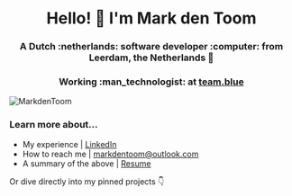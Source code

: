<h1 align="center">Hello! 👋 I'm Mark den Toom</h1>
<h3 align="center">A Dutch :netherlands: software developer :computer: from Leerdam, the Netherlands 🧀</h3>
<h3 align="center">Working :man_technologist: at <a href="https://team.blue/">team.blue</a></h3>

<p align="left"> 
  <img src="https://komarev.com/ghpvc/?username=MarkdenToom&label=Profile%20views&color=0e75b6&style=flat" alt="MarkdenToom" />
</p>

<h3 align="left">Learn more about...</h3>

- My experience | <a href="https://www.linkedin.com/in/markdentoom/" target="_blank">LinkedIn</a>
- How to reach me | markdentoom@outlook.com
- A summary of the above | <a href="https://drive.google.com/file/d/1FpVwqaYKZq7jFcOOFmdjrTBgyiXnNuzB/view?usp=sharing" target="_blank">Resume</a>

Or dive directly into my pinned projects 👇
